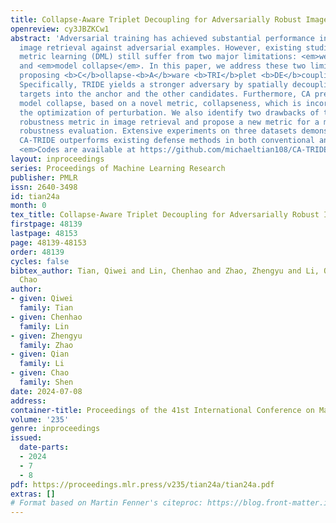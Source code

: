 ```yaml
---
title: Collapse-Aware Triplet Decoupling for Adversarially Robust Image Retrieval
openreview: cy3JBZKCw1
abstract: 'Adversarial training has achieved substantial performance in defending
  image retrieval against adversarial examples. However, existing studies in deep
  metric learning (DML) still suffer from two major limitations: <em>weak adversary</em>
  and <em>model collapse</em>. In this paper, we address these two limitations by
  proposing <b>C</b>ollapse-<b>A</b>ware <b>TRI</b>plet <b>DE</b>coupling (<b>CA-TRIDE</b>).
  Specifically, TRIDE yields a stronger adversary by spatially decoupling the perturbation
  targets into the anchor and the other candidates. Furthermore, CA prevents the consequential
  model collapse, based on a novel metric, collapseness, which is incorporated into
  the optimization of perturbation. We also identify two drawbacks of the existing
  robustness metric in image retrieval and propose a new metric for a more reasonable
  robustness evaluation. Extensive experiments on three datasets demonstrate that
  CA-TRIDE outperforms existing defense methods in both conventional and new metrics.
  <em>Codes are available at https://github.com/michaeltian108/CA-TRIDE.</em>'
layout: inproceedings
series: Proceedings of Machine Learning Research
publisher: PMLR
issn: 2640-3498
id: tian24a
month: 0
tex_title: Collapse-Aware Triplet Decoupling for Adversarially Robust Image Retrieval
firstpage: 48139
lastpage: 48153
page: 48139-48153
order: 48139
cycles: false
bibtex_author: Tian, Qiwei and Lin, Chenhao and Zhao, Zhengyu and Li, Qian and Shen,
  Chao
author:
- given: Qiwei
  family: Tian
- given: Chenhao
  family: Lin
- given: Zhengyu
  family: Zhao
- given: Qian
  family: Li
- given: Chao
  family: Shen
date: 2024-07-08
address:
container-title: Proceedings of the 41st International Conference on Machine Learning
volume: '235'
genre: inproceedings
issued:
  date-parts:
  - 2024
  - 7
  - 8
pdf: https://proceedings.mlr.press/v235/tian24a/tian24a.pdf
extras: []
# Format based on Martin Fenner's citeproc: https://blog.front-matter.io/posts/citeproc-yaml-for-bibliographies/
---
```

